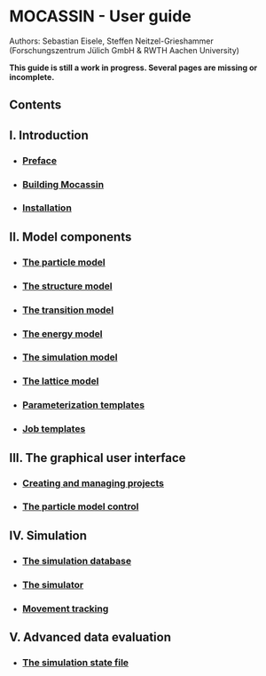 # MOCASSIN - User guide
Authors: Sebastian Eisele, Steffen Neitzel-Grieshammer
(Forschungszentrum Jülich GmbH & RWTH Aachen University)

**This guide is still a work in progress. Several pages are missing or incomplete.**

## Contents

## I. Introduction

- ### [Preface](./preface.md)
- ### [Building Mocassin](./building-mocassin.md)
- ### [Installation](./installation.md)

## II. Model components

- ### [The particle model](./particle-model.md)
- ### [The structure model](./structure-model.md)
- ### [The transition model](./transition-model.md)
- ### [The energy model](./energy-model.md)
- ### [The simulation model](./simulation-model.md)
- ### [The lattice model](./lattice-model.md)
- ### [Parameterization templates](./parameterization-templates.md)
- ### [Job templates](./job-templates.md)

## III. The graphical user interface
- ### [Creating and managing projects](./ui-managing-projects.md)
- ### [The particle model control](./ui-particle-control.md)

## IV. Simulation

- ### [The simulation database](./the-simulation-database.md)
- ### [The simulator](./the-simulator.md)
- ### [Movement tracking](./movement-tracking.md)

## V. Advanced data evaluation

- ### [The simulation state file](./simulation-state-file.md)